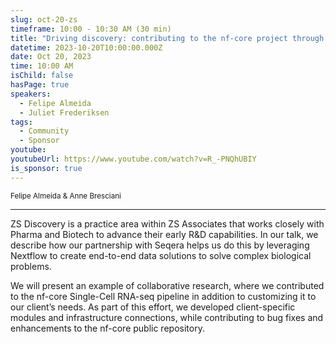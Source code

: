 ```yaml
---
slug: oct-20-zs
timeframe: 10:00 - 10:30 AM (30 min)
title: "Driving discovery: contributing to the nf-core project through client collaboration"
datetime: 2023-10-20T10:00:00.000Z
date: Oct 20, 2023
time: 10:00 AM
isChild: false
hasPage: true
speakers:
  - Felipe Almeida
  - Juliet Frederiksen
tags:
  - Community
  - Sponsor
youtube:
youtubeUrl: https://www.youtube.com/watch?v=R_-PNQhUBIY
is_sponsor: true
---
```

<div className="mb-4">
  <small className="typo-small">
    Felipe Almeida & Anne Bresciani
  </small>
</div>

<hr className="border-t border-gray-50 mb-4 opacity-20" />

ZS Discovery is a practice area within ZS Associates that works closely with Pharma and Biotech to advance their early R&D capabilities. In our talk, we describe how our partnership with Seqera helps us do this by leveraging Nextflow to create end-to-end data solutions to solve complex biological problems.

We will present an example of collaborative research, where we contributed to the nf-core Single-Cell RNA-seq pipeline in addition to customizing it to our client’s needs. As part of this effort, we developed client-specific modules and infrastructure connections, while contributing to bug fixes and enhancements to the nf-core public repository.
